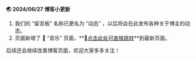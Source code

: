 **🌏 2024/06/27 博客小更新**

1. 我们的 “留言板” 名称已更名为 “动态” ，以后将会在此发布各种关于博主的动态。
1. 页面新增了 🎵 “音乐” 页面，**🔗<a href="/playlist" target="_blank">点击此处可直接跳转</a>**到最新页面。

后续还会继续改善博客页面，欢迎大家多多关注！